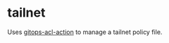 # tailnet

Uses [gitops-acl-action](https://github.com/tailscale/gitops-acl-action) to manage a tailnet policy file.
